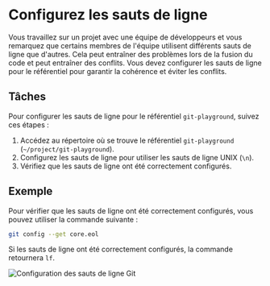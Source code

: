 # Configurez les sauts de ligne

Vous travaillez sur un projet avec une équipe de développeurs et vous remarquez que certains membres de l'équipe utilisent différents sauts de ligne que d'autres. Cela peut entraîner des problèmes lors de la fusion du code et peut entraîner des conflits. Vous devez configurer les sauts de ligne pour le référentiel pour garantir la cohérence et éviter les conflits.

## Tâches

Pour configurer les sauts de ligne pour le référentiel `git-playground`, suivez ces étapes :

1. Accédez au répertoire où se trouve le référentiel `git-playground` (`~/project/git-playground`).
2. Configurez les sauts de ligne pour utiliser les sauts de ligne UNIX (`\n`).
3. Vérifiez que les sauts de ligne ont été correctement configurés.

## Exemple

Pour vérifier que les sauts de ligne ont été correctement configurés, vous pouvez utiliser la commande suivante :

```bash
git config --get core.eol
```

Si les sauts de ligne ont été correctement configurés, la commande retournera `lf`.

![Configuration des sauts de ligne Git](../assets/20240702-15-01-34-S4a8vHzh@2x.png)
